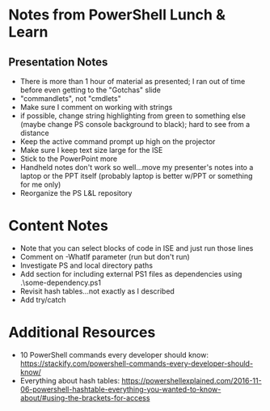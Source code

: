 # Notes from PowerShell Lunch & Learn

## Presentation Notes

* There is more than 1 hour of material as presented; I ran out of time before even getting to the "Gotchas" slide
* "commandlets", not "cmdlets"
* Make sure I comment on working with strings
* if possible, change string highlighting from green to something else (maybe change PS console background to black); hard to see from a distance
* Keep the active command prompt up high on the projector
* Make sure I keep text size large for the ISE
* Stick to the PowerPoint more
* Handheld notes don't work so well...move my presenter's notes into a laptop or the PPT itself (probably laptop is better w/PPT or something for me only)
* Reorganize the PS L&L repository

# Content Notes

* Note that you can select blocks of code in ISE and just run those lines
* Comment on -WhatIf parameter (run but don't run)
* Investigate PS and local directory paths
* Add section for including external PS1 files as dependencies using .\some-dependency.ps1
* Revisit hash tables...not exactly as I described
* Add try/catch

# Additional Resources
- 10 PowerShell commands every developer should know: https://stackify.com/powershell-commands-every-developer-should-know/
- Everything about hash tables: https://powershellexplained.com/2016-11-06-powershell-hashtable-everything-you-wanted-to-know-about/#using-the-brackets-for-access
